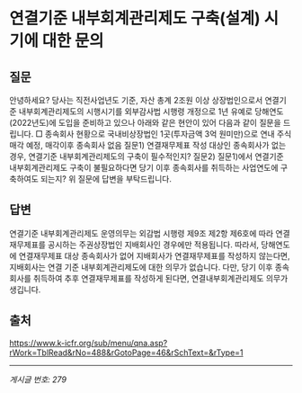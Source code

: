 # 연결기준 내부회계관리제도 구축(설계) 시기에 대한 문의

## 질문
안녕하세요?
당사는 직전사업년도 기준, 자산 총계 2조원 이상 상장법인으로서 연결기준 내부회계관리제도의 시행시기를 외부감사법 시행령 개정으로 1년 유예로 당해연도(2022년도)에 도입을 준비하고 있으나 아래와 같은 현안이 있어 다음과 같이 질문을 드립니다.
□ 종속회사 현황으로 국내비상장법인 1곳(투자금액 3억 원미만)으로 연내 주식 매각 예정, 매각이후 종속회사 없음
질문1) 연결재무제표 작성 대상인 종속회사가 없는 경우, 연결기준 내부회계관리제도의 구축이 필수적인지?
질문2) 질문1)에서 연결기준 내부회계관리제도 구축이 불필요하다면 당기 이후 종속회사를 취득하는 사업연도에 구축하여도 되는지?
위 질문에 답변을 부탁드립니다.

## 답변
연결기준 내부회계관리제도 운영의무는 외감법 시행령 제9조 제2항 제6호에 따라 연결재무제표를 공시하는 주권상장법인 지배회사인 경우에만 적용됩니다.
따라서, 당해연도에 연결재무제표 대상 종속회사가 없어 지배회사가 연결재무제표를 작성하지 않는다면, 지배회사는 연결 기준 내부회계관리제도에 대한 의무가 없습니다.
다만, 당기 이후 종속회사를 취득하여 추후 연결재무제표를 작성하게 된다면, 연결내부회계관리제도 의무가 생깁니다.

## 출처
https://www.k-icfr.org/sub/menu/qna.asp?rWork=TblRead&rNo=488&rGotoPage=46&rSchText=&rType=1

---
*게시글 번호: 279*
